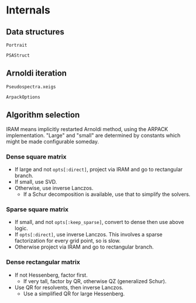 # Internals

## Data structures

```@docs
Portrait

PSAStruct
```

## Arnoldi iteration

```@docs
Pseudospectra.xeigs

ArpackOptions
```

## Algorithm selection
IRAM means implicitly restarted Arnoldi method, using the ARPACK implementation.
"Large" and "small" are determined by constants which might be made
configurable someday.

### Dense square matrix
* If large and not `opts[:direct]`, project via IRAM and go to rectangular
  branch.
* If small, use SVD.
* Otherwise, use inverse Lanczos.
  * If a Schur decomposition is available, use that to simplify the solvers.

### Sparse square matrix
* If small, and not `opts[:keep_sparse]`, convert to dense then use above logic.
* If `opts[:direct]`, use inverse Lanczos. This involves a sparse factorization
  for every grid point, so is slow.
* Otherwise project via IRAM and go to rectangular branch.

### Dense rectangular matrix
* If not Hessenberg, factor first.
  * If very tall, factor by QR, otherwise QZ (generalized Schur).
* Use QR for resolvents, then inverse Lanczos.
  * Use a simplified QR for large Hessenberg.
